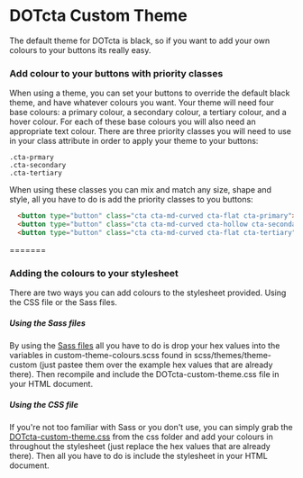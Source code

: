 DOTcta Custom Theme
====================

The default theme for DOTcta is black, so if you want to add your own colours to your buttons its really easy.

<h3>Add colour to your buttons with priority classes</h3>

When using a theme, you can set your buttons to override the default black theme, and have whatever colours you want. Your theme will need four base colours: a primary colour, a secondary colour, a tertiary colour, and a hover colour. For each of these base colours you will also need an appropriate text colour. There are three priority classes you will need to use in your class attribute in order to apply your theme to your buttons:<br>

<code>.cta-prmary</code><br>
<code>.cta-secondary</code><br>
<code>.cta-tertiary</code>

When using these classes you can mix and match any size, shape and style, all you have to do is add the priority classes to you buttons:

```html
  <button type="button" class="cta cta-md-curved cta-flat cta-primary">Primary colour button<button>
  <button type="button" class="cta cta-md-curved cta-hollow cta-secondary">Secondary colour button<button>
  <button type="button" class="cta cta-md-curved cta-flat cta-tertiary">Tertiary colour button<button>
```

=======

<h3>Adding the colours to your stylesheet</h3>

There are two ways you can add colours to the stylesheet provided. Using the CSS file or the Sass files.

<h5>Using the Sass files</h5>
By using the <a href="https://github.com/doodleboxmedia/DOTcta/blob/custom-themes/scss/themes/theme-custom/_custom-theme-colours.scss">Sass files</a> all you have to do is drop your hex values into the variables in custom-theme-colours.scss found in scss/themes/theme-custom (just pastee them over the example hex values that are already there). Then recompile and include the DOTcta-custom-theme.css file in your HTML document.


<h5>Using the CSS file</h5>
If you're not too familiar with Sass or you don't use, you can simply grab the <a href="https://github.com/doodleboxmedia/DOTcta/blob/custom-themes/css/DOTcta-custom-theme.css">DOTcta-custom-theme.css</a> from the css folder and add your colours in throughout the stylesheet (just replace the hex values that are already there). Then all you have to do is include the stylesheet in your HTML document.
